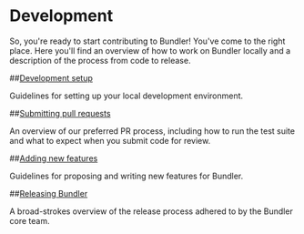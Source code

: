 # Development

So, you're ready to start contributing to Bundler! You've come to the right place. Here you'll find an overview of how to work on Bundler locally and a description of the process from code to release.

##[Development setup](SETUP.md)

Guidelines for setting up your local development environment.

##[Submitting pull requests](PULL_REQUESTS.md)

An overview of our preferred PR process, including how to run the test suite and what to expect when you submit code for review.

##[Adding new features](NEW_FEATURES.md)

Guidelines for proposing and writing new features for Bundler.

##[Releasing Bundler](RELEASING.md)

A broad-strokes overview of the release process adhered to by the Bundler core team.
